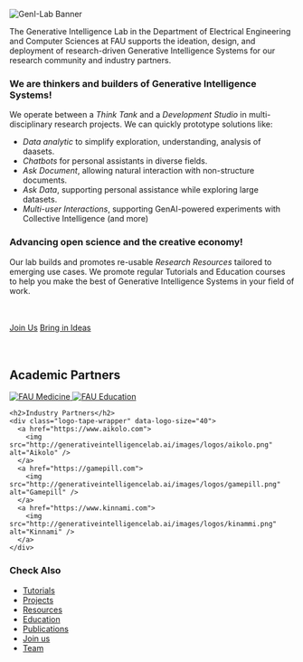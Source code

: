 ![GenI-Lab Banner](http://generativeintelligencelab.ai/images/genilab-banner.png)

The Generative Intelligence Lab in the Department of Electrical Engineering and Computer Sciences at FAU supports the ideation, design, and deployment of research-driven Generative Intelligence Systems for our research community and industry partners.

### We are thinkers and builders of Generative Intelligence Systems!

We operate between a *Think Tank* and a *Development Studio* in multi-disciplinary research projects. 
We can quickly prototype solutions like:

* *Data analytic* to simplify exploration, understanding, analysis of daasets. 
* *Chatbots* for personal assistants in diverse fields.
* *Ask Document*, allowing natural interaction with non-structure documents. 
* *Ask Data*, supporting personal assistance while exploring large datasets.
* *Multi-user Interactions*, supporting GenAI-powered experiments with Collective Intelligence
(and more)

### Advancing open science and the creative economy!

Our lab builds and promotes re-usable *Research Resources* tailored to emerging use cases.
We promote regular Tutorials and Education courses to help you make the best of Generative Intelligence Systems in your field of work.

<br/>
<br/>
<div class="cta-buttons">
<a href="/join" class="cta-button">Join Us</a>
<a href="/ideas" class="cta-button">Bring in Ideas</a>
</div>
<br/>
<br/>

 <main>
    <h2>Academic Partners</h2>
    <div class="logo-tape-wrapper" data-logo-size="70">
      <a href="https://www.fau.edu/medicine/">
        <img src="http://generativeintelligencelab.ai/images/logos/fau-som.png" alt="FAU Medicine" />
      </a>
      <a href="https://www.fau.edu/education/">
        <img src="http://generativeintelligencelab.ai/images/logos/fau-coe.png" alt="FAU Education" />
      </a>
    </div>

    <h2>Industry Partners</h2>
    <div class="logo-tape-wrapper" data-logo-size="40">
      <a href="https://www.aikolo.com">
        <img src="http://generativeintelligencelab.ai/images/logos/aikolo.png" alt="Aikolo" />
      </a>
      <a href="https://gamepill.com">
        <img src="http://generativeintelligencelab.ai/images/logos/gamepill.png" alt="Gamepill" />
      </a>
      <a href="https://www.kinnami.com">
        <img src="http://generativeintelligencelab.ai/images/logos/kinammi.png" alt="Kinnami" />
      </a>
    </div>
  </main>



### Check Also

* [Tutorials](./knowledge.md#tutorials)
* [Projects](./projects.md)
* [Resources](./projects.md#resources) 
* [Education](./knowledge.md#education)
* [Publications](./knowledge.md#publications)
* [Join us](./collaborate.md)
* [Team](./people.html)


 


